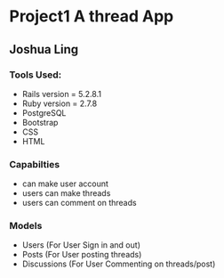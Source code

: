 # Project1   A thread App
## Joshua Ling

### Tools Used:
- Rails version = 5.2.8.1 
- Ruby version = 2.7.8
- PostgreSQL
- Bootstrap
- CSS
- HTML

### Capabilties
- can make user account
- users can make threads
- users can comment on threads

### Models
- Users           (For User Sign in and out)
- Posts           (For User posting threads)
- Discussions     (For User Commenting on threads/post)
